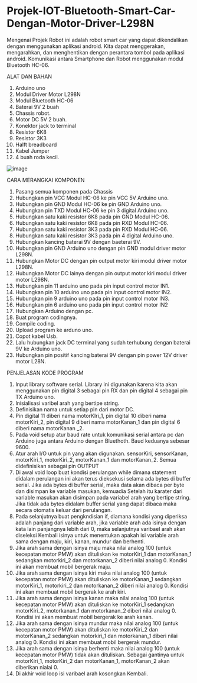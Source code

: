 # Projek-IOT-Bluetooth-Smart-Car-Dengan-Motor-Driver-L298N

Mengenai Projek
Robot ini adalah robot smart car yang dapat dikendalikan dengan menggunakan aplikasi android. Kita dapat menggerakan, mengarahkan, dan menghentikan dengan perantara tombol pada aplikasi android. Komunikasi antara Smartphone dan Robot menggunakan modul Bluetooth HC-06.

ALAT DAN BAHAN
1.	Arduino uno 
2.	Modul Driver Motor L298N
3.	Modul Bluetooth HC-06
4.	Baterai 9V 2 buah
5.	Chassis robot.
6.	Motor DC 5V 2 buah.
7.	Konektor jack to terminal 
8.	Resistor 6K8
9.	Resistor 3K3
10.	Halft breadboard
11.	Kabel Jumper
12.	4 buah roda kecil.

![image](https://user-images.githubusercontent.com/108654517/209518589-0e9db159-5b27-46fd-9316-1efd7c553969.png)

CARA MERANGKAI KOMPONEN
1.	Pasang semua komponen pada Chassis
2.	Hubungkan pin VCC Modul HC-06 ke pin VCC 5V Arduino uno.
3.	Hubungkan pin GND Modul HC-06 ke pin GND Arduino uno.
4.	Hubungkan pin TXD Modul HC-06 ke pin 3 digital Arduino uno.
5.	Hubungkan satu kaki resistor 6K8 pada pin GND Modul HC-06.
6.	Hubungkan satu kaki resistor 6K8 pada pin RXD Modul HC-06.
7.	Hubungkan satu kaki resistor 3K3 pada pin RXD Modul HC-06.
8.	Hubungkan satu kaki resistor 3K3 pada pin 4 digital Arduino uno.
9.	Hubungkan kancing baterai 9V dengan baeterai 9V.
10.	Hubungkan pin GND Arduino uno dengan pin GND modul driver motor L298N.
11.	Hubungkan Motor DC dengan pin output motor kiri modul driver motor L298N.
12.	Hubungkan Motor DC lainya dengan pin output motor kiri modul driver motor L298N.
13.	Hubungkan pin 11 arduino uno pada pin input control motor IN1.
14.	Hubungkan pin 10 arduino uno pada pin input control motor IN2.
15.	Hubungkan pin 9 arduino uno pada pin input control motor IN3.
16.	Hubungkan pin 6 arduino uno pada pin input control motor IN2
17.	Hubungkan Arduino dengan pc.
18.	Buat program codingnya.
19.	Compile coding.
20.	Upload program ke arduno uno.
21.	Copot kabel Usb.
22.	Lalu hubungkan jack DC terminal yang sudah terhubung dengan baterai 9V ke Arduino uno.
23.	Hubungkan pin positif kancing baterai 9V dengan pin power 12V driver motor L28N.

PENJELASAN KODE PROGRAM
1.	Input library software serial. Library ini digunakan karena kita akan menggunakan pin digital 3 sebagai pin RX dan pin digital 4 sebagai pin TX Arduino uno. 
2.	Inisialisasi varibel arah yang bertipe string.
3.	Definisikan nama untuk setiap pin dari motor DC. 
4.	Pin digital 11 diberi nama motorKIri_1, pin digital 10 diberi nama motorKiri_2, pin digital 9 diberi nama motorKanan_1 dan pin digital 6 diberi nama  motorKanan _2.
5.	Pada void setup atur baud rate untuk komunikasi serial antara pc dan Arduino juga antara Arduino dengan Bluethoth. Baud keduanya sebesar 9600.
6.	Atur arah I/O untuk pin yang akan digunakan. sensorKiri, sensorKanan, motorKiri_1, motorKiri_2, motorKanan_1 dan motorKanan_2. Semua didefinisikan sebagai pin OUTPUT
7.	Di awal void loop buat kondisi perulangan while dimana statement didalam perulangan ini akan terus dieksekusi selama ada bytes di buffer serial. Jika ada bytes di buffer serial, maka data akan dibaca per byte dan disimpan ke variable masukan, kemuadia Setelah itu karater dari variable masukan akan disimpan pada variabel arah yang bertipe string. Jika tidak ada bytes didalam buffer serial yang dapat dibaca maka secara otomatis keluar dari perulangan.
8.	Pada selanjutnya buat pengkndisian if, diamana kondisi yang diperiksa adalah panjang dari variable arah, jika variable arah ada isinya dengan kata lain panjangnya lebih dari 0, maka selanjutnya varibael arah akan diseleksi Kembali isinya untuk menentukan apakah isi variable arah sama dengan maju, kiri, kanan, mundur dan berhenti.
9.	Jika arah sama dengan isinya maju maka nilai analog 100 (untuk kecepatan motor PMW) akan dituliskan ke motorKiri_1 dan motorKanan_1 sedangkan motorkiri_2 dan motorkanan_2 diberi nilai analog 0. Kondisi ini akan membuat mobil bergerak maju.
10.	Jika arah sama dengan isinya kiri maka nilai analog 100 (untuk kecepatan motor PMW) akan dituliskan ke motorKanan_1 sedangkan motorKiri_1, motorkiri_2 dan motorkanan_2 diberi nilai analog 0. Kondisi ini akan membuat mobil bergerak ke arah kiri.
11.	Jika arah sama dengan isinya kanan maka nilai analog 100 (untuk kecepatan motor PMW) akan dituliskan ke motorKiri_1 sedangkan motorKiri_2, motorkanan_1 dan motorkanan_2 diberi nilai analog 0. Kondisi ini akan membuat mobil bergerak ke arah kanan.
12.	Jika arah sama dengan isinya mundur maka nilai analog 100 (untuk kecepatan motor PMW) akan dituliskan ke motorKiri_2 dan motorKanan_2 sedangkan motorkiri_1 dan motorkanan_1 diberi nilai analog 0. Kondisi ini akan membuat mobil bergerak mundur.
13.	Jika arah sama dengan isinya berhenti maka nilai analog 100 (untuk kecepatan motor PMW) tidak akan dituliskan. Sebagai gantinya untuk motorKiri_1, motorKiri_2 dan motorKanan_1, motorKanan_2 akan diberikan nialai 0.
14.	Di akhir void loop isi varibael arah kosongkan Kembali.
